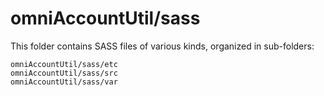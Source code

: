 # omniAccountUtil/sass

This folder contains SASS files of various kinds, organized in sub-folders:

    omniAccountUtil/sass/etc
    omniAccountUtil/sass/src
    omniAccountUtil/sass/var
